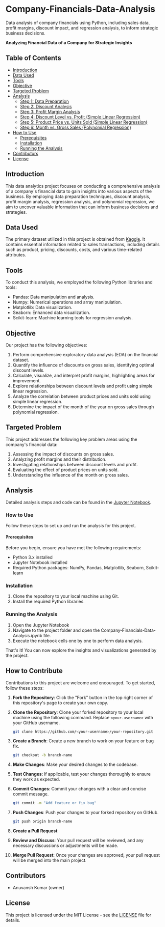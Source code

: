 # Company-Financials-Data-Analysis
Data analysis of company financials using Python, including sales data, profit margins, discount impact, and regression analysis, to inform strategic business decisions.

**Analyzing Financial Data of a Company for Strategic Insights**

## Table of Contents

- [Introduction](#introduction)
- [Data Used](#data-used)
- [Tools](#tools)
- [Objective](#objective)
- [Targeted Problem](#targeted-problem)
- [Analysis](#analysis)
  - [Step 1: Data Preparation](#step-1-data-preparation)
  - [Step 2: Discount Analysis](#step-2-discount-analysis)
  - [Step 3: Profit Margin Analysis](#step-3-profit-margin-analysis)
  - [Step 4: Discount Level vs. Profit (Simple Linear Regression)](#step-4-discount-level-vs-profit-simple-linear-regression)
  - [Step 5: Product Price vs. Units Sold (Simple Linear Regression)](#step-5-product-price-vs-units-sold-simple-linear-regression)
  - [Step 6: Month vs. Gross Sales (Polynomial Regression)](#step-6-month-vs-gross-sales-polynomial-regression)
- [How to Use](#how-to-use)
  - [Prerequisites](#prerequisites)
  - [Installation](#installation)
  - [Running the Analysis](#running-the-analysis)
- [Contributors](#contributors)
- [License](#license)

## Introduction

This data analytics project focuses on conducting a comprehensive analysis of a company's financial data to gain insights into various aspects of the business. By employing data preparation techniques, discount analysis, profit margin analysis, regression analysis, and polynomial regression, we aim to uncover valuable information that can inform business decisions and strategies.

## Data Used

The primary dataset utilized in this project is obtained from [Kaggle](https://www.kaggle.com/datasets/atharvaarya25/financials). It contains essential information related to sales transactions, including details such as product, pricing, discounts, costs, and various time-related attributes.

## Tools

To conduct this analysis, we employed the following Python libraries and tools:

- Pandas: Data manipulation and analysis.
- Numpy: Numerical operations and array manipulation.
- Matplotlib: Data visualization.
- Seaborn: Enhanced data visualization.
- Scikit-learn: Machine learning tools for regression analysis.

## Objective

Our project has the following objectives:

1. Perform comprehensive exploratory data analysis (EDA) on the financial dataset.
2. Quantify the influence of discounts on gross sales, identifying optimal discount levels.
3. Calculate, visualize, and interpret profit margins, highlighting areas for improvement.
4. Explore relationships between discount levels and profit using simple linear regression.
5. Analyze the correlation between product prices and units sold using simple linear regression.
6. Determine the impact of the month of the year on gross sales through polynomial regression.

## Targeted Problem

This project addresses the following key problem areas using the company's financial data:

1. Assessing the impact of discounts on gross sales.
2. Analyzing profit margins and their distribution.
3. Investigating relationships between discount levels and profit.
4. Evaluating the effect of product prices on units sold.
5. Understanding the influence of the month on gross sales.

## Analysis

Detailed analysis steps and code can be found in the [Jupyter Notebook](/Company-Financials-Data-Analysis.ipynb).

### How to Use

Follow these steps to set up and run the analysis for this project.

#### Prerequisites

Before you begin, ensure you have met the following requirements:

- Python 3.x installed
- Jupyter Notebook installed
- Required Python packages: NumPy, Pandas, Matplotlib, Seaborn, Scikit-learn

### Installation

1. Clone the repository to your local machine using Git.
2. Install the required Python libraries.

### Running the Analysis

1. Open the Jupyter Notebook
2. Navigate to the project folder and open the Company-Financials-Data-Analysis.ipynb file.
3. Execute the notebook cells one by one to perform data analysis.

That's it! You can now explore the insights and visualizations generated by the project.

## How to Contribute

Contributions to this project are welcome and encouraged. To get started, follow these steps:

1. **Fork the Repository**: Click the "Fork" button in the top right corner of this repository's page to create your own copy.

2. **Clone the Repository**: Clone your forked repository to your local machine using the following command. Replace `<your-username>` with your GitHub username.

    ```bash
    git clone https://github.com/<your-username>/your-repository.git
    ```

3. **Create a Branch**: Create a new branch to work on your feature or bug fix.

    ```bash
    git checkout -b branch-name
    ```

4. **Make Changes**: Make your desired changes to the codebase.

5. **Test Changes**: If applicable, test your changes thoroughly to ensure they work as expected.

6. **Commit Changes**: Commit your changes with a clear and concise commit message.

    ```bash
    git commit -m "Add feature or fix bug"
    ```

7. **Push Changes**: Push your changes to your forked repository on GitHub.

    ```bash
    git push origin branch-name
    ```

8. **Create a Pull Request**

9. **Review and Discuss**: Your pull request will be reviewed, and any necessary discussions or adjustments will be made.

10. **Merge Pull Request**: Once your changes are approved, your pull request will be merged into the main project.


## Contributors

- Anuvansh Kumar (owner)

## License

This project is licensed under the MIT License - see the [LICENSE](LICENSE) file for details.
